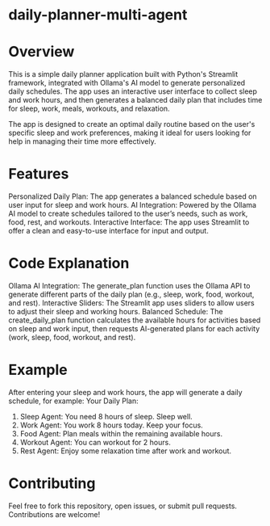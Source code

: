 # daily-planner-multi-agent

# Overview
This is a simple daily planner application built with Python's Streamlit framework, integrated with Ollama's AI model to generate personalized daily schedules. The app uses an interactive user interface to collect sleep and work hours, and then generates a balanced daily plan that includes time for sleep, work, meals, workouts, and relaxation.

The app is designed to create an optimal daily routine based on the user's specific sleep and work preferences, making it ideal for users looking for help in managing their time more effectively.

# Features
Personalized Daily Plan: The app generates a balanced schedule based on user input for sleep and work hours.
AI Integration: Powered by the Ollama AI model to create schedules tailored to the user’s needs, such as work, food, rest, and workouts.
Interactive Interface: The app uses Streamlit to offer a clean and easy-to-use interface for input and output.

# Code Explanation
Ollama AI Integration: The generate_plan function uses the Ollama API to generate different parts of the daily plan (e.g., sleep, work, food, workout, and rest).
Interactive Sliders: The Streamlit app uses sliders to allow users to adjust their sleep and working hours.
Balanced Schedule: The create_daily_plan function calculates the available hours for activities based on sleep and work input, then requests AI-generated plans for each activity (work, sleep, food, workout, and rest).

# Example
After entering your sleep and work hours, the app will generate a daily schedule, for example:
Your Daily Plan:
1. Sleep Agent: You need 8 hours of sleep. Sleep well.
2. Work Agent: You work 8 hours today. Keep your focus.
3. Food Agent: Plan meals within the remaining available hours.
4. Workout Agent: You can workout for 2 hours.
5. Rest Agent: Enjoy some relaxation time after work and workout.
# Contributing
Feel free to fork this repository, open issues, or submit pull requests. Contributions are welcome!
